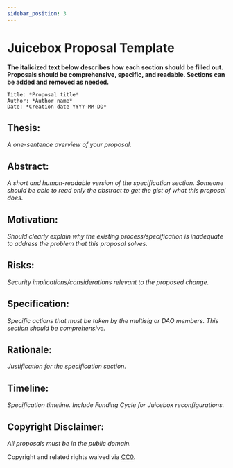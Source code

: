 ```yaml
---
sidebar_position: 3
---
```


# Juicebox Proposal Template

**The italicized text below describes how each section should be filled out. Proposals should be comprehensive, specific, and readable. Sections can be added and removed as needed.**

```
Title: *Proposal title*
Author: *Author name*
Date: *Creation date YYYY-MM-DD*
```

## Thesis:

*A one-sentence overview of your proposal.*

## Abstract:

*A short and human-readable version of the specification section. Someone should be able to read only the abstract to get the gist of what this proposal does.*

## Motivation:

*Should clearly explain why the existing process/specification is inadequate to address the problem that this proposal solves.*

## Risks:

*Security implications/considerations relevant to the proposed change.*

## Specification:

*Specific actions that must be taken by the multisig or DAO members. This section should be comprehensive.*

## Rationale:

*Justification for the specification section.*

## Timeline:

*Specification timeline. Include Funding Cycle for Juicebox reconfigurations.*

## Copyright Disclaimer:

*All proposals must be in the public domain.*

Copyright and related rights waived via [CC0](https://creativecommons.org/publicdomain/zero/1.0/).
